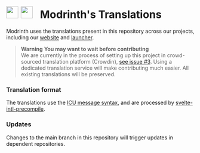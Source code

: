 # <img height="32px" src="https://rewrite.modrinth.com/images/logo/icon.png" /> <img height="32px" src="https://api.iconify.design/fa:language.svg" /> &nbsp; Modrinth's Translations

Modrinth uses the translations present in this repository across our projects, including our [website](https://github.com/modrinth/knossos) and [launcher](https://github.com/modrinth/theseus).

> **Warning**
> **You may want to wait before contributing** <br>
> We are currently in the process of setting up this project in crowd-sourced translation platform (Crowdin), [see issue #3](https://github.com/modrinth/translations/issues/3). Using a dedicated translation service will make contributing much easier. All existing translations will be preserved.

### Translation format

The translations use the [ICU message syntax](https://svelte-intl-precompile.com/en/docs/icu-crash-course), and are processed by [svelte-intl-precompile](https://svelte-intl-precompile.com/en/docs/introduction).

### Updates

Changes to the main branch in this repository will trigger updates in dependent repositories.
